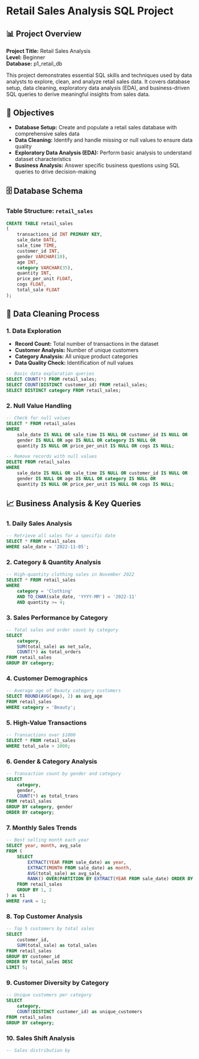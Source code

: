 # Retail Sales Analysis SQL Project

## 📊 Project Overview

**Project Title:** Retail Sales Analysis  
**Level:** Beginner  
**Database:** p1_retail_db  

This project demonstrates essential SQL skills and techniques used by data analysts to explore, clean, and analyze retail sales data. It covers database setup, data cleaning, exploratory data analysis (EDA), and business-driven SQL queries to derive meaningful insights from sales data.

## 🎯 Objectives

- **Database Setup:** Create and populate a retail sales database with comprehensive sales data
- **Data Cleaning:** Identify and handle missing or null values to ensure data quality
- **Exploratory Data Analysis (EDA):** Perform basic analysis to understand dataset characteristics
- **Business Analysis:** Answer specific business questions using SQL queries to drive decision-making

## 🗄️ Database Schema

### Table Structure: `retail_sales`

```sql
CREATE TABLE retail_sales
(
    transactions_id INT PRIMARY KEY,
    sale_date DATE,	
    sale_time TIME,
    customer_id INT,	
    gender VARCHAR(10),
    age INT,
    category VARCHAR(35),
    quantity INT,
    price_per_unit FLOAT,	
    cogs FLOAT,
    total_sale FLOAT
);
```

## 🧹 Data Cleaning Process

### 1. Data Exploration
- **Record Count:** Total number of transactions in the dataset
- **Customer Analysis:** Number of unique customers
- **Category Analysis:** All unique product categories
- **Data Quality Check:** Identification of null values

```sql
-- Basic data exploration queries
SELECT COUNT(*) FROM retail_sales;
SELECT COUNT(DISTINCT customer_id) FROM retail_sales;
SELECT DISTINCT category FROM retail_sales;
```

### 2. Null Value Handling
```sql
-- Check for null values
SELECT * FROM retail_sales
WHERE 
    sale_date IS NULL OR sale_time IS NULL OR customer_id IS NULL OR 
    gender IS NULL OR age IS NULL OR category IS NULL OR 
    quantity IS NULL OR price_per_unit IS NULL OR cogs IS NULL;

-- Remove records with null values
DELETE FROM retail_sales
WHERE 
    sale_date IS NULL OR sale_time IS NULL OR customer_id IS NULL OR 
    gender IS NULL OR age IS NULL OR category IS NULL OR 
    quantity IS NULL OR price_per_unit IS NULL OR cogs IS NULL;
```

## 📈 Business Analysis & Key Queries

### 1. Daily Sales Analysis
```sql
-- Retrieve all sales for a specific date
SELECT * FROM retail_sales
WHERE sale_date = '2022-11-05';
```

### 2. Category & Quantity Analysis
```sql
-- High-quantity clothing sales in November 2022
SELECT * FROM retail_sales
WHERE 
    category = 'Clothing'
    AND TO_CHAR(sale_date, 'YYYY-MM') = '2022-11'
    AND quantity >= 4;
```

### 3. Sales Performance by Category
```sql
-- Total sales and order count by category
SELECT 
    category,
    SUM(total_sale) as net_sale,
    COUNT(*) as total_orders
FROM retail_sales
GROUP BY category;
```

### 4. Customer Demographics
```sql
-- Average age of Beauty category customers
SELECT ROUND(AVG(age), 2) as avg_age
FROM retail_sales
WHERE category = 'Beauty';
```

### 5. High-Value Transactions
```sql
-- Transactions over $1000
SELECT * FROM retail_sales
WHERE total_sale > 1000;
```

### 6. Gender & Category Analysis
```sql
-- Transaction count by gender and category
SELECT 
    category,
    gender,
    COUNT(*) as total_trans
FROM retail_sales
GROUP BY category, gender
ORDER BY category;
```

### 7. Monthly Sales Trends
```sql
-- Best selling month each year
SELECT year, month, avg_sale
FROM (    
    SELECT 
        EXTRACT(YEAR FROM sale_date) as year,
        EXTRACT(MONTH FROM sale_date) as month,
        AVG(total_sale) as avg_sale,
        RANK() OVER(PARTITION BY EXTRACT(YEAR FROM sale_date) ORDER BY AVG(total_sale) DESC) as rank
    FROM retail_sales
    GROUP BY 1, 2
) as t1
WHERE rank = 1;
```

### 8. Top Customer Analysis
```sql
-- Top 5 customers by total sales
SELECT 
    customer_id,
    SUM(total_sale) as total_sales
FROM retail_sales
GROUP BY customer_id
ORDER BY total_sales DESC
LIMIT 5;
```

### 9. Customer Diversity by Category
```sql
-- Unique customers per category
SELECT 
    category,    
    COUNT(DISTINCT customer_id) as unique_customers
FROM retail_sales
GROUP BY category;
```

### 10. Sales Shift Analysis
```sql
-- Sales distribution by
